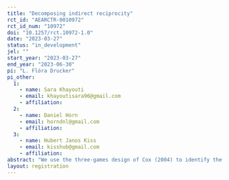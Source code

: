 ```yaml
---
title: "Decomposing indirect reciprocity"
rct_id: "AEARCTR-0010972"
rct_id_num: "10972"
doi: "10.1257/rct.10972-1.0"
date: "2023-03-27"
status: "in_development"
jel: ""
start_year: "2023-03-27"
end_year: "2023-06-30"
pi: "L. Flóra Drucker"
pi_other:
  1:
    - name: Sara Khayouti
    - email: khayoutisara96@gmail.com
    - affiliation: 
  2:
    - name: Daniel Horn
    - email: horndnl@gmail.com
    - affiliation: 
  3:
    - name: Hubert Janos Kiss
    - email: kisshub@gmail.com
    - affiliation: 
abstract: "We use the three-games design of Cox (2004) to identify the mechanisms behind first- and second-mover behavior in indirect reciprocity. We first look at upstream reciprocity, where Player X helps Player Y, and therefore Player Y helps Player Z. We aim to disentangle pure other-regarding preferences from strategic considerations in Player X's behavior, and other-regarding preferences from wanting to reciprocate a kind action in Player Y's behavior. "
layout: registration
---
```


